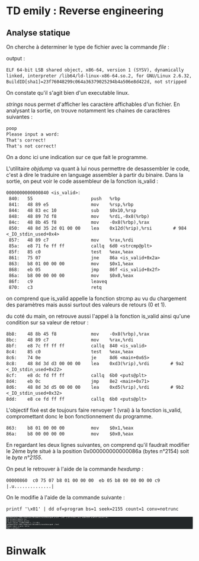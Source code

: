 # TD emily : Reverse engineering

## Analyse statique

On cherche à determiner le type de fichier avec la commande *file* :

output :

```
ELF 64-bit LSB shared object, x86-64, version 1 (SYSV), dynamically linked, interpreter /lib64/ld-linux-x86-64.so.2, for GNU/Linux 2.6.32, BuildID[sha1]=23f76048299c064a36379025294b4a506e8d422d, not stripped
```

On constate qu'il s'agit bien d'un executable linux.

*strings* nous permet d'afficher les caractère affichables d'un fichier. En analysant la sortie, on trouve notamment les chaines de caractères suivantes :

```
poop
Please input a word:
That's correct!
That's not correct!
```

On a donc ici une indication sur ce que fait le programme.

L'utilitaire *objdump* va quant à lui nous permettre de desassembler le code, c'est à dire le traduire en language assembler à partir du binaire. Dans la sortie, on peut voir le code assembleur de la fonction is_valid :

```
0000000000000840 <is_valid>:
 840:	55                   	push   %rbp
 841:	48 89 e5             	mov    %rsp,%rbp
 844:	48 83 ec 10          	sub    $0x10,%rsp
 848:	48 89 7d f8          	mov    %rdi,-0x8(%rbp)
 84c:	48 8b 45 f8          	mov    -0x8(%rbp),%rax
 850:	48 8d 35 2d 01 00 00 	lea    0x12d(%rip),%rsi        # 984 <_IO_stdin_used+0x4>
 857:	48 89 c7             	mov    %rax,%rdi
 85a:	e8 71 fe ff ff       	callq  6d0 <strcmp@plt>
 85f:	85 c0                	test   %eax,%eax
 861:	75 07                	jne    86a <is_valid+0x2a>
 863:	b8 01 00 00 00       	mov    $0x1,%eax
 868:	eb 05                	jmp    86f <is_valid+0x2f>
 86a:	b8 00 00 00 00       	mov    $0x0,%eax
 86f:	c9                   	leaveq
 870:	c3                   	retq
```
on comprend que is_valid appelle la fonction strcmp au vu du chargement des paramètres mais aussi surtout des valeurs de retours (0 et 1).

du coté du main, on retrouve aussi l'appel à la fonction is_valid ainsi qu'une condition sur sa valeur de retour :

```
8b8:	48 8b 45 f8          	mov    -0x8(%rbp),%rax
8bc:	48 89 c7             	mov    %rax,%rdi
8bf:	e8 7c ff ff ff       	callq  840 <is_valid>
8c4:	85 c0                	test   %eax,%eax
8c6:	74 0e                	je     8d6 <main+0x65>
8c8:	48 8d 3d d3 00 00 00 	lea    0xd3(%rip),%rdi        # 9a2 <_IO_stdin_used+0x22>
8cf:	e8 dc fd ff ff       	callq  6b0 <puts@plt>
8d4:	eb 0c                	jmp    8e2 <main+0x71>
8d6:	48 8d 3d d5 00 00 00 	lea    0xd5(%rip),%rdi        # 9b2 <_IO_stdin_used+0x32>
8dd:	e8 ce fd ff ff       	callq  6b0 <puts@plt>
```

L'objectif fixé est de toujours faire renvoyer 1 (vrai) à la fonction is_valid, compromettant donc le bon fonctionnement du programme.

```
863:	b8 01 00 00 00       	mov    $0x1,%eax
86a:	b8 00 00 00 00       	mov    $0x0,%eax
```
En regardant les deux lignes suivantes, on comprend qu'il faudrait modifier le 2ème byte situé à la position 0x000000000000086a (bytes n°2154) soit le *byte n°2155*.

On peut le retrouver à l'aide de la commande *hexdump* :

```
00000860  c0 75 07 b8 01 00 00 00  eb 05 b8 00 00 00 00 c9  |.u..............|
```

On le modifie à l'aide de la commande suivante :

```
printf '\x01' | dd of=program bs=1 seek=2155 count=1 conv=notrunc
```
![alt text](secuEmbarque.png)

# Binwalk
